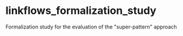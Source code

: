 # linkflows_formalization_study
Formalization study for the evaluation of the "super-pattern" approach
